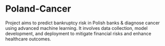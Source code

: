 # Poland-Cancer
Project aims to predict bankruptcy risk in Polish banks &amp; diagnose cancer using advanced machine learning. It involves data collection, model development, and deployment to mitigate financial risks and enhance healthcare outcomes.
